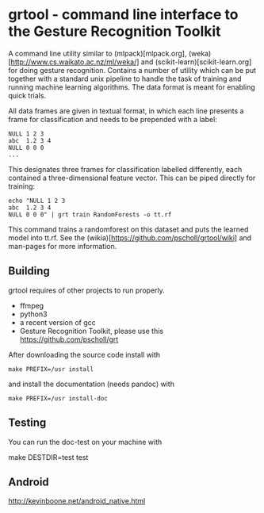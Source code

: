 # grtool - command line interface to the Gesture Recognition Toolkit

 A command line utility similar to (mlpack)[mlpack.org], (weka)[http://www.cs.waikato.ac.nz/ml/weka/] and (scikit-learn)[scikit-learn.org] for doing gesture recognition. Contains a number of utility which can be put together with a standard unix pipeline to handle the task of training and running machine learning algorithms. The data format is meant for enabling quick trials.

 All data frames are given in textual format, in which each line presents a frame for classification and needs to be prepended with a label:

    NULL 1 2 3
    abc  1.2 3 4
    NULL 0 0 0
    ...

 This designates three frames for classification labelled differently, each contained a three-dimensional feature vector. This can be piped directly for training:

    echo "NULL 1 2 3
    abc  1.2 3 4
    NULL 0 0 0" | grt train RandomForests -o tt.rf

 This command trains a randomforest on this dataset and puts the learned model into tt.rf. See the (wikia)[https://github.com/pscholl/grtool/wiki] and man-pages for more information.

## Building

grtool requires of other projects to run properly.

  - ffmpeg
  - python3
  - a recent version of gcc
  - Gesture Recognition Toolkit, please use this https://github.com/pscholl/grt

After downloading the source code install with

    make PREFIX=/usr install

and install the documentation (needs pandoc) with

    make PREFIX=/usr install-doc

## Testing

 You can run the doc-test on your machine with

   make DESTDIR=test test

 
## Android

http://kevinboone.net/android_native.html

